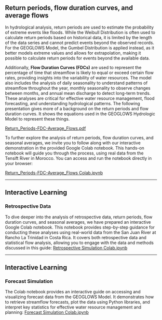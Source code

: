 ## Return periods, flow duration curves, and average flows

In hydrological analysis, return periods are used to estimate the probability of extreme events like floods. While the Weibull Distribution is often used to calculate return periods based on historical data, it is limited by the length of the data series and cannot predict events beyond the observed records. For the GEOGLOWS Model, the Gumbel Distribution is applied instead, as it better models extreme values and allows for extrapolation, making it possible to calculate return periods for events beyond the available data. 

Additionally, **Flow Duration Curves (FDCs)** are used to represent the percentage of time that streamflow is likely to equal or exceed certain flow rates, providing insights into the variability of water resources. The model also includes the analysis of daily seasonality to understand patterns of streamflow throughout the year, monthly seasonality to observe changes between months, and annual mean discharge to detect long-term trends. These analyses are critical for effective water resource management, flood forecasting, and understanding hydrological patterns. The following presentation gives more of a background on the return periods and flow duration curves. It shows the equations used in the GEOGLOWS Hydrologic Model to represent these things.

[Return_Periods-FDC-Average_Flows.pdf](https://drive.google.com/file/d/10Si933D0fxaUrJFmIJr-WdOyjOkm453m/view?usp=sharing)

To further explore the analysis of return periods, flow duration curves, and seasonal averages, we invite you to follow along with our interactive demonstration in the provided Google Colab notebook. This hands-on notebook will guide you through the process, using real data from the Tensift River in Morocco. You can access and run the notebook directly in your browser:  
  
 [Return_Periods-FDC-Average_Flows Colab.ipynb](https://colab.research.google.com/drive/1UngQNuvgQyzaj2fKDhHGWK4oATljaed-?usp=sharing)

---

## Interactive Learning
### Retrospective Data

To dive deeper into the analysis of retrospective data, return periods, flow duration curves, and seasonal averages, we have prepared an interactive Google Colab notebook. This notebook provides step-by-step guidance for conducting these analyses using real-world data from the San Juan River at Rancho La Trinidad in Costa Rica. It covers both retrospective data and statistical flow analysis, allowing you to engage with the data and methods discussed in this guide: [Retrospective Simulation Colab.ipynb](https://colab.research.google.com/drive/1P3yNvE1EoQ9U8emCsMkm18CSpKWahvc5?usp=sharing)

---

## Interactive Learning 
### Forecast Simulation

The Colab notebook provides an interactive guide on accessing and visualizing forecast data from the GEOGLOWS Model. It demonstrates how to retrieve streamflow forecasts, plot the data using Python libraries, and interpret key statistics for effective water resource management and planning: [Forecast Simulation Colab.ipynb](https://colab.research.google.com/drive/1C2-zkxGC7U280U2CRkSK2TbQD1nr2H1T?usp=drive_link)
